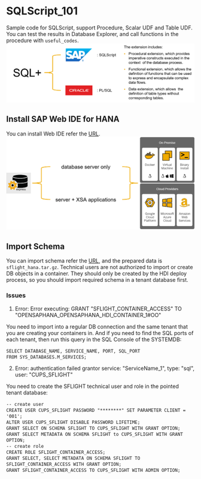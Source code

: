# SQLScript_101
Sample code for SQLScript, support Procedure, Scalar UDF and Table UDF. You can test the results in Database Explorer, and call functions in the procedure with `useful_codes`.
![](https://raw.githubusercontent.com/ICHIGOI7E/mdpics/master/SQLScript/2.jpg)
## Install SAP Web IDE for HANA
You can install Web IDE refer the [URL](https://developers.sap.com/sea/topics/sap-hana-express.html).
![](https://raw.githubusercontent.com/ICHIGOI7E/mdpics/master/SQLScript/1.jpg)
## Import Schema
You can import schema refer the [URL](https://blogs.sap.com/2018/12/18/howto-import-sflight-sample-data-into-sap-hana-from-a-local-computer/), and the prepared data is `sflight_hana.tar.gz`.
Technical users are not authorized to import or create DB objects in a container. They should only be created by the HDI deploy process, so you should import required schema in a tenant database first.
### Issues
1. Error: Error executing: GRANT "SFLIGHT_CONTAINER_ACCESS" TO "OPENSAPHANA_OPENSAPHANA_HDI_CONTAINER_1#OO"

You need to import into a regular DB connection and the same tenant that you are creating your containers in. And if you need to find the SQL ports of each tenant, then run this query in the SQL Console of the SYSTEMDB:
```
SELECT DATABASE_NAME, SERVICE_NAME, PORT, SQL_PORT
FROM SYS_DATABASES.M_SERVICES;
```
2. Error: authentication failed grantor service: "ServiceName_1", type: "sql", user: "CUPS_SFLIGHT"

You need to create the SFLIGHT technical user and role in the pointed tenant database:
```
-- create user
CREATE USER CUPS_SFLIGHT PASSWORD "********" SET PARAMETER CLIENT = '001';
ALTER USER CUPS_SFLIGHT DISABLE PASSWORD LIFETIME;
GRANT SELECT ON SCHEMA SFLIGHT TO CUPS_SFLIGHT WITH GRANT OPTION;
GRANT SELECT METADATA ON SCHEMA SFLIGHT to CUPS_SFLIGHT WITH GRANT OPTION;
-- create role
CREATE ROLE SFLIGHT_CONTAINER_ACCESS;
GRANT SELECT, SELECT METADATA ON SCHEMA SFLIGHT TO SFLIGHT_CONTAINER_ACCESS WITH GRANT OPTION;
GRANT SFLIGHT_CONTAINER_ACCESS TO CUPS_SFLIGHT WITH ADMIN OPTION;
```

